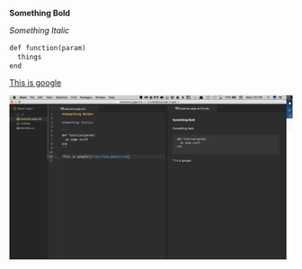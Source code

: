 **Something Bold**

*Something Italic*

```
def function(param)
  things
end
```

[This is google](http://www.google.com)

![This is our picture](work.png)
